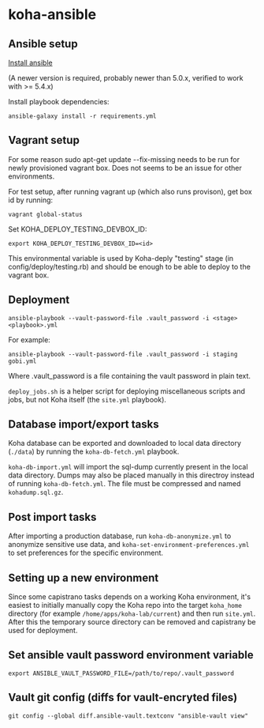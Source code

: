 # koha-ansible

## Ansible setup

[Install ansible](https://docs.ansible.com/ansible/latest/installation_guide/intro_installation.html)

(A newer version is required, probably newer than 5.0.x, verified to work with >= 5.4.x)

Install playbook dependencies:

`ansible-galaxy install -r requirements.yml`

## Vagrant setup

For some reason sudo apt-get update --fix-missing needs to be run for newly provisioned vagrant box.
Does not seems to be an issue for other environments.

For test setup, after running vagrant up (which also runs provison), get box id by running:

`vagrant global-status`

Set KOHA_DEPLOY_TESTING_DEVBOX_ID:

`export KOHA_DEPLOY_TESTING_DEVBOX_ID=<id>`

This environmental variable is used by Koha-deply "testing" stage (in config/deploy/testing.rb)
and should be enough to be able to deploy to the vagrant box.

## Deployment

`ansible-playbook --vault-password-file .vault_password -i <stage> <playbook>.yml`

For example:

`ansible-playbook --vault-password-file .vault_password -i staging gobi.yml`

Where .vault_password is a file containing the vault password in plain text.

`deploy_jobs.sh` is a helper script for deploying miscellaneous scripts and jobs, but not Koha itself (the `site.yml` playbook).

## Database import/export tasks

Koha database can be exported and downloaded to local data directory (`./data`) by running the `koha-db-fetch.yml` playbook.

`koha-db-import.yml` will import the sql-dump currently present in the local data directory. Dumps may also be placed
manually in this directroy instead of running `koha-db-fetch.yml`. The file must be compressed and named `kohadump.sql.gz`.

## Post import tasks

After importing a production database, run `koha-db-anonymize.yml` to anonymize sensitive use data, and `koha-set-environment-preferences.yml` to set preferences for the specific environment.

## Setting up a new environment

Since some capistrano tasks depends on a working Koha environment, it's easiest to initially manually copy the Koha repo into the target `koha_home` directory (for example `/home/apps/koha-lab/current`) and then run `site.yml`. After this the temporary source directory can be removed and capistrany be used for deployment.

## Set ansible vault password environment variable
`export ANSIBLE_VAULT_PASSWORD_FILE=/path/to/repo/.vault_password`

## Vault git config (diffs for vault-encryted files)
`git config --global diff.ansible-vault.textconv "ansible-vault view"`

